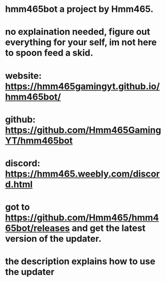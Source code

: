 # hmm465bot a project by Hmm465.

# no explaination needed, figure out everything for your self, im not here to spoon feed a skid.

# website: https://hmm465gamingyt.github.io/hmm465bot/

# github: https://github.com/Hmm465GamingYT/hmm465bot

# discord: https://hmm465.weebly.com/discord.html

# got to https://github.com/Hmm465/hmm465bot/releases and get the latest version of the updater.

# the description explains how to use the updater
